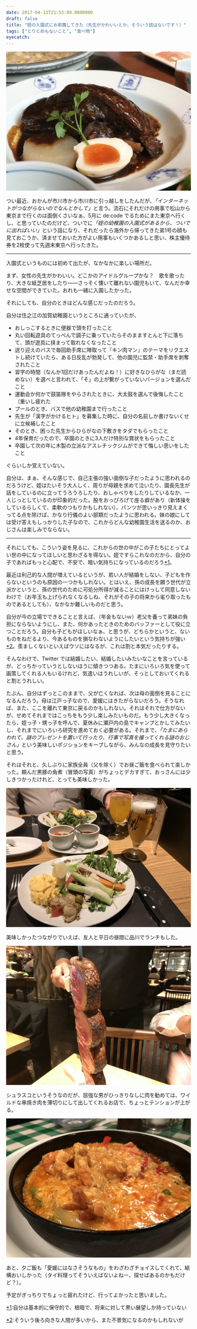 ```yaml
---
date: 2017-04-13T21:53:09.0000000
draft: false
title: "姪の入園式にお邪魔してきた（先生がかわいいとか、そういう話はないです！）"
tags: ["とりとめもないこと", "食べ物"]
eyecatch: 
---
```

<p><span itemscope itemtype="http://schema.org/Photograph"><img src="20170409124020.jpg" alt="f:id:daruyanagi:20170409124020j:plain" title="f:id:daruyanagi:20170409124020j:plain" class="hatena-fotolife" itemprop="image"></span></p><p>つい最近、おかんが市川市から市川市に引っ越しをしたんだが、<i>「インターネットがつながらないのでなんとかして」</i>と言う。流石にそれだけの用事で松山から東京まで行くのは面倒くさいなぁ、5月に de:code でるためにまた東京へ行くし、と思っていたのだけど、ついでに<i>「姪の幼稚園の入園式があるから、ついでに出ればいい」</i>という話になり、それだったら海外から帰ってきた弟1号の顔も見ておこうか、済ませておいた方がよい用事もいくつかあるしと思い、株主優待券を2枚使って先週末東京へ行ったきた。</p><p><hr /></p><p>入園式というものには初めて出たが、なかなかに楽しい場所だ。</p><p>まず、女性の先生がかわいい。どこかのアイドルグループかな？　歌を歌ったり、大きな紙芝居をしたり――さっそく懐いて離れない園児もいて、なんだか幸せな空間ができていた。おれも一緒に入園したかった。</p><p>それにしても、自分のときはどんな感じだったのだろう。</p><p>自分は住之江の加賀幼稚園というところに通っていたが、</p>

<ul>
<li>おしっこするときに便器で頭を打ったこと</li>
<li>丸い回転遊具のてっぺんで調子に乗っていたらそのまますとんと下に落ちて、頭が遊具に挟まって取れなくなったこと</li>
<li>送り迎えのバスで毎回助手席に陣取って『キン肉マン』のテーマをリクエストし続けていたら、ある日反乱が勃発して、他の園児に監禁・助手席を剥奪されたこと</li>
<li>習字の時間（なんか1回だけあったんだよね！）に好きなひらがな（まだ読めない）を選べと言われて、「そ」の上が繋がっていないバージョンを選んだこと</li>
<li>運動会か何かで鼓笛隊をやらされたときに、大太鼓を選んで後悔したこと（重いし疲れた</li>
<li>プールのとき、バスで他の幼稚園まで行ったこと</li>
<li>先生が「漢字がかけるヒト」を募集した時に、自分の名前しか書けないくせに立候補したこと</li>
<li>そのとき、困った先生からひらがなの下敷きをタダでもらったこと</li>
<li>4年保育だったので、卒園のときに3人だけ特別な賞状をもらったこと</li>
<li>卒園して次の年に木製の立派なアスレチックジムができて悔しい思いをしたこと</li>
</ul><p>ぐらいしか覚えていない。</p><p>自分は、まぁ、そんな感じで、自己主張の強い面倒な子だったように思われるのだろうけど、姪はたいそう大人しく、周りが母親を求めて泣いたり、園長先生が話をしているのに立ってうろうろしたり、おしゃべりをしたりしているなか、一人じっとしているのが印象的だった。股をおっぴろげて座る癖があり（新体操をしているらしくて、柔軟のつもりかもしれない）、パンツが思いっきり見えまくってる点を除けば、かなり行儀のよい部類だったように思われる。妹の娘にしては受け答えもしっかりした子なので、これからどんな幼稚園生活を送るのか、おじさんは楽しみでならない。</p><p><hr /></p><p>それにしても、こういう姿を見るに、これからの世の中がこの子たちにとってよい世の中になってほしいと思わざるを得ない。姪ですらこれなのだから、自分の子であればもっと心配で、不安で、暗い気持ちになっているのだろう<a href="#f-2b2b18b3" name="fn-2b2b18b3" title="自分は基本的に保守的で、根暗で、将来に対して黒い展望しか持っていない">*1</a>。</p><p>最近は利己的な人間が増えているというが、若い人が結婚をしない、子どもを作らないというのも原因の一つかもしれない。とはいえ、孫の成長を願う世代が立派かというと、孫の世代のために可処分所得が減ることにはけっして同意しないわけで（お年玉も上げられなくなるしね、それがその子の将来から毟り取ったものであるとしても）、なかなか難しいものだと思う。</p><p>自分が今の立場でできることと言えば、（年金もないｗ）老父を養って弟妹の負担にならないようにし、また、何かあったときのためのバッファーとして役に立つことだろう。自分も子どもがほしいなぁ、と思うが、どちらかというと、ないものをねだるより、今あるものを損なわないようにしたいという気持ちが強い<a href="#f-28323cbe" name="fn-28323cbe" title="そういう後ろ向きな人間が多いから、また不景気になるのかもしれないが">*2</a>。羨ましくないといえばウソにはなるが、これは割と本気だったりする。</p><p>そんなわけで、Twitter では結婚したい、結婚したいみたいなことを言っているが、どっちかっていうとしないほうに傾きつつある。たまにいろいろ気を使って画策してくれる人もいるけれど、気遣いはうれしいが、そっとしておいてくれると割とうれしい。</p><p>たぶん、自分はずっとこのままで、父が亡くなれば、次は母の面倒を見ることになるんだろう。母は江戸っ子なので、愛媛にはきたがらないだろう。そうなれば、また、ここを離れて東京に戻るのかもしれない。それはそれで仕方がないが、せめてそれまではこっちをもう少し楽しみたいものだ。もう少し大きくなったら、姪っ子・甥っ子を呼んで、夏休みに瀬戸内の島でキャンプとかしてみたいし、それまでにいろいろ研究を進めておく必要がある。それまで、<i>「たまにあらわれて、謎のプレゼントを置いて行ったり、行事で写真を撮ってくれる謎のおじさん」</i>という美味しいポジションをキープしながら、みんなの成長を見守りたいと思う。</p><p>それはそれと、久しぶりに家族全員（父を除く）でお昼ご飯を食べられて楽しかった。頼んだ黒豚の角煮（冒頭の写真）がちょっとデカすぎて、おっさんには少しきつかったけれど、とっても美味しかった。</p><p><span itemscope itemtype="http://schema.org/Photograph"><img src="20170407122456.jpg" alt="f:id:daruyanagi:20170407122456j:plain" title="f:id:daruyanagi:20170407122456j:plain" class="hatena-fotolife" itemprop="image"></span></p><p>美味しかったつながりでいえば、友人と平日の昼間に品川でランチもした。</p><p><span itemscope itemtype="http://schema.org/Photograph"><img src="20170407123722.jpg" alt="f:id:daruyanagi:20170407123722j:plain" title="f:id:daruyanagi:20170407123722j:plain" class="hatena-fotolife" itemprop="image"></span></p><p>シュラスコというそうなのだが、屈強な男がひっきりなしに肉を勧めては、ワイルドな串焼き肉を薄切りにして出してくれるお店で、ちょっとテンションが上がる。</p><p><span itemscope itemtype="http://schema.org/Photograph"><img src="20170407204847.jpg" alt="f:id:daruyanagi:20170407204847j:plain" title="f:id:daruyanagi:20170407204847j:plain" class="hatena-fotolife" itemprop="image"></span></p><p>あと、夕ご飯も「愛媛にはなさそうなもの」をわざわざチョイスしてくれて、結構おいしかった（タイ料理ってそういえばないよねー、探せばあるのかもだけど？）。</p><p>予定がぎっちりでちょっと疲れたけど、行ってよかったと思いました。</p>
<div class="footnote">
<p class="footnote"><a href="#fn-2b2b18b3" name="f-2b2b18b3" class="footnote-number">*1</a><span class="footnote-delimiter">:</span><span class="footnote-text">自分は基本的に保守的で、根暗で、将来に対して黒い展望しか持っていない</span></p>
<p class="footnote"><a href="#fn-28323cbe" name="f-28323cbe" class="footnote-number">*2</a><span class="footnote-delimiter">:</span><span class="footnote-text">そういう後ろ向きな人間が多いから、また不景気になるのかもしれないが</span></p>
</div>